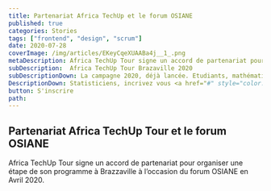 ```yaml
---
title: Partenariat Africa TechUp et le forum OSIANE
published: true
categories: Stories
tags: ["frontend", "design", "scrum"]
date: 2020-07-28
coverImage: /img/articles/EKeyCqeXUAABa4j__1_.png
metaDescription: Africa TechUp Tour signe un accord de partenariat pour organiser une étape de son programme à Brazzaville à l’occasion du forum OSIANE en Avril 2020.
subDescription:  Africa TechUp Tour Brazaville 2020
subDescriptionDown: La campagne 2020, déjà lancée. Etudiants, mathématiciens, 
DescriptionDown: Statisticiens, incrivez vous <a href="#" style="color:white;">ici</a>
button: S'inscrire
path:
---
```


## Partenariat Africa TechUp Tour et le forum OSIANE

Africa TechUp Tour signe un accord de partenariat pour organiser une étape de son programme à Brazzaville à l’occasion du forum OSIANE en Avril 2020.


